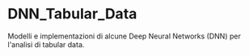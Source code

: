 # DNN_Tabular_Data
Modelli e implementazioni di alcune Deep Neural Networks (DNN) per l'analisi di tabular data.
